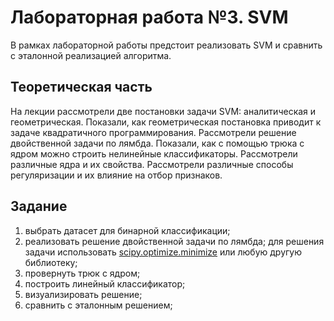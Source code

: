 # Лабораторная работа №3. SVM

В рамках лабораторной работы предстоит реализовать SVM и сравнить с эталонной реализацией алгоритма.

## Теоретическая часть

На лекции рассмотрели две постановки задачи SVM: аналитическая и геометрическая.
Показали, как геометрическая постановка приводит к задаче квадратичного программирования.
Рассмотрели решение двойственной задачи по лямбда.
Показали, как с помощью трюка с ядром можно строить нелинейные классификаторы.
Рассмотрели различные ядра и их свойства.
Рассмотрели различные способы регуляризации и их влияние на отбор признаков.


## Задание

1. выбрать датасет для бинарной классификации;
2. реализовать решение двойственной задачи по лямбда; для решения задачи использовать [scipy.optimize.minimize](https://docs.scipy.org/doc/scipy/reference/generated/scipy.optimize.minimize.html#scipy.optimize.minimize) или любую другую библиотеку;
3. провернуть трюк с ядром;
4. построить линейный классификатор;
5. визуализировать решение;
6. сравнить с эталонным решением;
